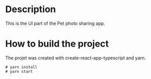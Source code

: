 # Description
This is the UI part of the Pet photo sharing app.

# How to build the project
The projet was created with create-react-app-typescript and yarn.
```
# yarn install
# yarn start
```
